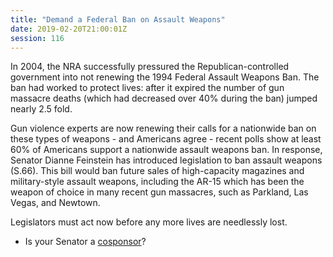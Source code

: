 ```yaml
---
title: "Demand a Federal Ban on Assault Weapons"
date: 2019-02-20T21:00:01Z
session: 116
---
```

In 2004, the NRA successfully pressured the Republican-controlled government into not renewing the 1994 Federal Assault Weapons Ban. The ban had worked to protect lives: after it expired the number of gun massacre deaths (which had decreased over 40% during the ban) jumped nearly 2.5 fold. 

Gun violence experts are now renewing their calls for a nationwide ban on these types of weapons - and Americans agree - recent polls show at least 60% of Americans support a nationwide assault weapons ban. In response, Senator Dianne Feinstein has introduced legislation to ban assault weapons (S.66). This bill would ban future sales of high-capacity magazines and military-style assault weapons, including the AR-15 which has been the weapon of choice in many recent gun massacres, such as Parkland, Las Vegas, and Newtown. 

Legislators must act now before any more lives are needlessly lost.


- Is your Senator a [cosponsor](https://www.congress.gov/bill/116th-congress/senate-bill/66/cosponsors)?
